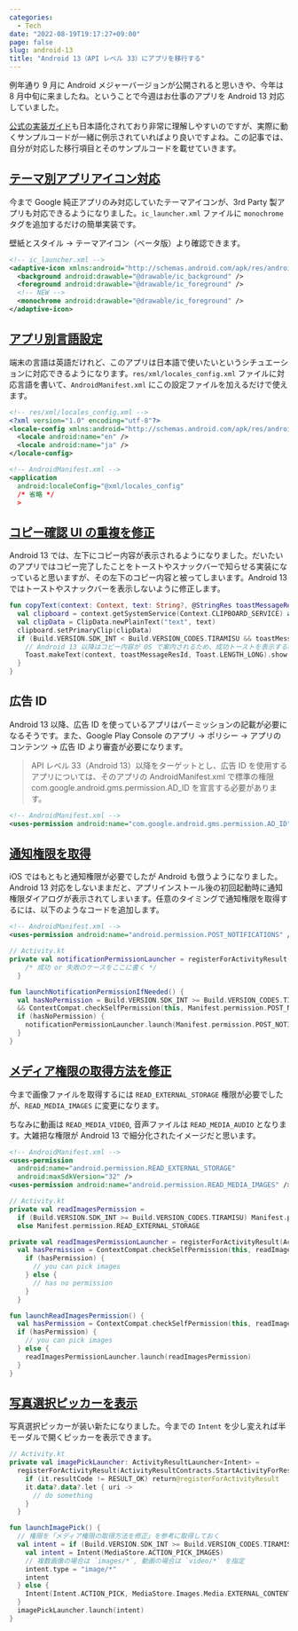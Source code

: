 ```yaml
---
categories:
  - Tech
date: "2022-08-19T19:17:27+09:00"
page: false
slug: android-13
title: "Android 13（API レベル 33）にアプリを移行する"
---
```


例年通り 9 月に Android メジャーバージョンが公開されると思いきや、今年は 8 月中旬に来ましたね。ということで今週はお仕事のアプリを Android 13 対応していました。

[公式の実装ガイド](https://developer.android.com/about/versions/13)も日本語化されており非常に理解しやすいのですが、実際に動くサンプルコードが一緒に例示されていればより良いですよね。この記事では、自分が対応した移行項目とそのサンプルコードを載せていきます。

## [テーマ別アプリアイコン対応](https://developer.android.com/about/versions/13/features#themed-app-icons)

今まで Google 純正アプリのみ対応していたテーマアイコンが、3rd Party 製アプリも対応できるようになりました。`ic_launcher.xml` ファイルに `monochrome` タグを追加するだけの簡単実装です。

壁紙とスタイル → テーマアイコン（ベータ版）より確認できます。

```xml
<!-- ic_launcher.xml -->
<adaptive-icon xmlns:android="http://schemas.android.com/apk/res/android">
  <background android:drawable="@drawable/ic_background" />
  <foreground android:drawable="@drawable/ic_foreground" />
  <!-- NEW -->
  <monochrome android:drawable="@drawable/ic_foreground" />
</adaptive-icon>
```

## [アプリ別言語設定](https://developer.android.com/about/versions/13/features/app-languages)

端末の言語は英語だけれど、このアプリは日本語で使いたいというシチュエーションに対応できるようになります。`res/xml/locales_config.xml` ファイルに対応言語を書いて、`AndroidManifest.xml` にこの設定ファイルを加えるだけで使えます。

```xml
<!-- res/xml/locales_config.xml -->
<?xml version="1.0" encoding="utf-8"?>
<locale-config xmlns:android="http://schemas.android.com/apk/res/android">
  <locale android:name="en" />
  <locale android:name="ja" />
</locale-config>
```

```xml
<!-- AndroidManifest.xml -->
<application
  android:localeConfig="@xml/locales_config"
  /* 省略 */
  >
```

## [コピー確認 UI の重複を修正](https://developer.android.com/about/versions/13/features/copy-paste)

Android 13 では、左下にコピー内容が表示されるようになりました。だいたいのアプリではコピー完了したことをトーストやスナックバーで知らせる実装になっていると思いますが、その左下のコピー内容と被ってしまいます。Android 13 ではトーストやスナックバーを表示しないように修正します。

```kotlin
fun copyText(context: Context, text: String?, @StringRes toastMessageResId: Int?) {
  val clipboard = context.getSystemService(Context.CLIPBOARD_SERVICE) as? ClipboardManager ?: return
  val clipData = ClipData.newPlainText("text", text)
  clipboard.setPrimaryClip(clipData)
  if (Build.VERSION.SDK_INT < Build.VERSION_CODES.TIRAMISU && toastMessageResId != null) {
    // Android 13 以降はコピー内容が OS で案内されるため、成功トーストを表示する必要はない
    Toast.makeText(context, toastMessageResId, Toast.LENGTH_LONG).show()
  }
}
```

## 広告 ID

Android 13 以降、広告 ID を使っているアプリはパーミッションの記載が必要になるそうです。また、Google Play Console のアプリ → ポリシー → アプリのコンテンツ → 広告 ID より審査が必要になります。

> API レベル 33（Android 13）以降をターゲットとし、広告 ID を使用するアプリについては、そのアプリの AndroidManifest.xml で標準の権限 com.google.android.gms.permission.AD_ID を宣言する必要があります。

```xml
<!-- AndroidManifest.xml -->
<uses-permission android:name="com.google.android.gms.permission.AD_ID">
```

## [通知権限を取得](https://developer.android.com/about/versions/13/changes/notification-permission)

iOS ではもともと通知権限が必要でしたが Android も倣うようになりました。Android 13 対応をしないままだと、アプリインストール後の初回起動時に通知権限ダイアログが表示されてしまいます。任意のタイミングで通知権限を取得するには、以下のようなコードを追加します。

```xml
<!-- AndroidManifest.xml -->
<uses-permission android:name="android.permission.POST_NOTIFICATIONS" />
```

```kotlin
// Activity.kt
private val notificationPermissionLauncher = registerForActivityResult(ActivityResultContracts.RequestPermission()) {
    /* 成功 or 失敗のケースをここに書く */
  }

fun launchNotificationPermissionIfNeeded() {
  val hasNoPermission = Build.VERSION.SDK_INT >= Build.VERSION_CODES.TIRAMISU
  && ContextCompat.checkSelfPermission(this, Manifest.permission.POST_NOTIFICATIONS) != PackageManager.PERMISSION_GRANTED
  if (hasNoPermission) {
    notificationPermissionLauncher.launch(Manifest.permission.POST_NOTIFICATIONS)
  }
}
```

## [メディア権限の取得方法を修正](https://developer.android.com/about/versions/13/behavior-changes-13#granular-media-permissions)

今まで画像ファイルを取得するには `READ_EXTERNAL_STORAGE` 権限が必要でしたが、`READ_MEDIA_IMAGES` に変更になります。

ちなみに動画は `READ_MEDIA_VIDEO`, 音声ファイルは `READ_MEDIA_AUDIO` となります。大雑把な権限が Android 13 で細分化されたイメージだと思います。

```xml
<!-- AndroidManifest.xml -->
<uses-permission
  android:name="android.permission.READ_EXTERNAL_STORAGE"
  android:maxSdkVersion="32" />
<uses-permission android:name="android.permission.READ_MEDIA_IMAGES" />
```

```kotlin
// Activity.kt
private val readImagesPermission =
  if (Build.VERSION.SDK_INT >= Build.VERSION_CODES.TIRAMISU) Manifest.permission.READ_MEDIA_IMAGES
  else Manifest.permission.READ_EXTERNAL_STORAGE

private val readImagesPermissionLauncher = registerForActivityResult(ActivityResultContracts.RequestPermission()) {
  val hasPermission = ContextCompat.checkSelfPermission(this, readImagesPermission) == PackageManager.PERMISSION_GRANTED
    if (hasPermission) {
      // you can pick images
    } else {
      // has no permission
    }
  }

fun launchReadImagesPermission() {
  val hasPermission = ContextCompat.checkSelfPermission(this, readImagesPermission) == PackageManager.PERMISSION_GRANTED
  if (hasPermission) {
    // you can pick images
  } else {
    readImagesPermissionLauncher.launch(readImagesPermission)
  }
}
```

## [写真選択ピッカーを表示](https://developer.android.com/about/versions/13/features/photopicker)

写真選択ピッカーが装い新たになりました。今までの `Intent` を少し変えれば半モーダルで開くピッカーを表示できます。

```kotlin
// Activity.kt
private val imagePickLauncher: ActivityResultLauncher<Intent> =
  registerForActivityResult(ActivityResultContracts.StartActivityForResult()) {
    if (it.resultCode != RESULT_OK) return@registerForActivityResult
    it.data?.data?.let { uri ->
      // do something
    }
  }

fun launchImagePick() {
  // 権限を「メディア権限の取得方法を修正」を参考に取得しておく
  val intent = if (Build.VERSION.SDK_INT >= Build.VERSION_CODES.TIRAMISU) {
    val intent = Intent(MediaStore.ACTION_PICK_IMAGES)
    // 複数画像の場合は `images/*`, 動画の場合は `video/*` を指定
    intent.type = "image/*"
    intent
  } else {
    Intent(Intent.ACTION_PICK, MediaStore.Images.Media.EXTERNAL_CONTENT_URI)
  }
  imagePickLauncher.launch(intent)
}
```
